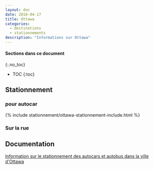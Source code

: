 ```yaml
---
layout: doc
date: 2018-04-17
title: Ottawa
categories:
  - destinations
  - stationnements
description: "Informations sur Ottawa"
---
```


#### Sections dans ce document
{:.no_toc}
* TOC
{:toc}

## Stationnement

### pour autocar

{% include stationnement/ottawa-stationnement-include.html %}

### Sur la rue

## Documentation

[Information sur le stationnement des autocars et autobus dans la ville d'Ottawa](http://trade.seetorontonow.com/wp-content/uploads/sites/4/2016/10/stationnement-des-autocars-et-autobus-dans-la-ville-de-toronto.pdf)
